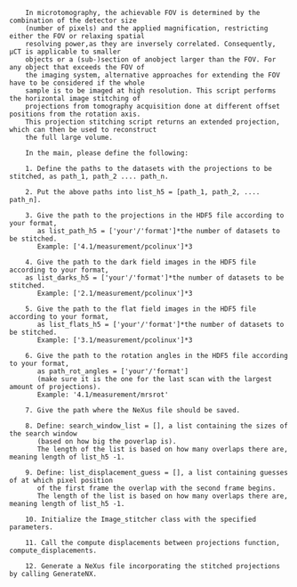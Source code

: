         In microtomography, the achievable FOV is determined by the combination of the detector size 
        (number of pixels) and the applied magnification, restricting either the FOV or relaxing spatial 
        resolving power,as they are inversely correlated. Consequently, μCT is applicable to smaller 
        objects or a (sub-)section of anobject larger than the FOV. For any object that exceeds the FOV of 
        the imaging system, alternative approaches for extending the FOV have to be considered if the whole
        sample is to be imaged at high resolution. This script performs the horizontal image stitching of 
        projections from tomography acquisition done at different offset positions from the rotation axis. 
        This projection stitching script returns an extended projection, which can then be used to reconstruct 
        the full large volume.

        In the main, please define the following: 

        1. Define the paths to the datasets with the projections to be stitched, as path_1, path_2 .... path_n.
        
        2. Put the above paths into list_h5 = [path_1, path_2, .... path_n].
        
        3. Give the path to the projections in the HDF5 file according to your format, 
           as list_path_h5 = ['your'/'format']*the number of datasets to be stitched.
           Example: ['4.1/measurement/pcolinux']*3
           
        4. Give the path to the dark field images in the HDF5 file according to your format, 
        as list_darks_h5 = ['your'/'format']*the number of datasets to be stitched.
           Example: ['2.1/measurement/pcolinux']*3
           
        5. Give the path to the flat field images in the HDF5 file according to your format, 
           as list_flats_h5 = ['your'/'format']*the number of datasets to be stitched.
           Example: ['3.1/measurement/pcolinux']*3
           
        6. Give the path to the rotation angles in the HDF5 file according to your format,
           as path_rot_angles = ['your'/'format']
           (make sure it is the one for the last scan with the largest amount of projections).
           Example: '4.1/measurement/mrsrot'
           
        7. Give the path where the NeXus file should be saved.
        
        8. Define: search_window_list = [], a list containing the sizes of the search window 
           (based on how big the poverlap is). 
           The length of the list is based on how many overlaps there are, meaning length of list_h5 -1.
           
        9. Define: list_displacement_guess = [], a list containing guesses of at which pixel position
           of the first frame the overlap with the second frame begins. 
           The length of the list is based on how many overlaps there are, meaning length of list_h5 -1.

        10. Initialize the Image_stitcher class with the specified parameters.

        11. Call the compute displacements between projections function, compute_displacements.

        12. Generate a NeXus file incorporating the stitched projections by calling GenerateNX.
        
        
